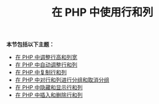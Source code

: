 ﻿---
title: 在 PHP 中使用行和列
type: docs
weight: 30
url: /zh/java/working-with-rows-and-columns-in-php/
---
**本节包括以下主题：**

- [在 PHP 中调整行高和列宽](/cells/zh/java/adjusting-row-height-and-column-width-in-php/)
- [在 PHP 中自动调整行和列](/cells/zh/java/autofit-rows-and-columns-in-php/)
- [在 PHP 中复制行和列](/cells/zh/java/copying-rows-and-columns-in-php/)
- [在 PHP 中对行和列进行分组和取消分组](/cells/zh/java/grouping-and-ungrouping-rows-and-columns-in-php/)
- [在 PHP 中隐藏和显示行和列](/cells/zh/java/hiding-and-showing-rows-and-columns-in-php/)
- [在 PHP 中插入和删除行和列](/cells/zh/java/inserting-and-deleting-rows-and-columns-in-php/)
